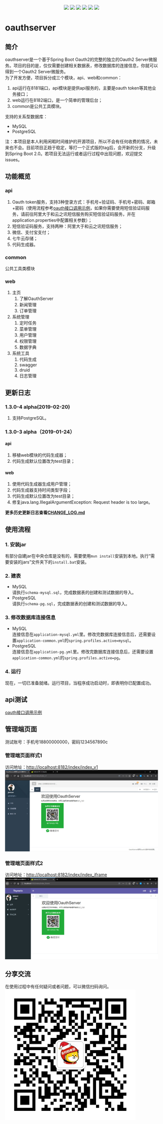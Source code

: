 <p align="center">
<a href="http://www.oracle.com/technetwork/java/javase/overview/index.html"><img src="https://img.shields.io/badge/language-java%208.0-orange.svg"></a>
<a href="https://www.jetbrains.com/idea/"><img src="https://img.shields.io/badge/platform-jetbrains-green.svg"></a>
<a href="http://projects.spring.io/spring-boot/"><img src="https://img.shields.io/badge/SpringBoot-1.5.19-990066.svg"></a>
<img src="https://img.shields.io/badge/Database-MySQL%7CPostgreSQL-brightgreen.svg">
<img src="https://img.shields.io/badge/License-Apache%202.0-blue.svg">
<img src="https://img.shields.io/badge/release-1.3.0-brightgreen.svg">

</p>

# oauthserver
## 简介
oauthserver是一个基于Spring Boot Oauth2的完整的独立的Oauth2 Server微服务。项目的目的是，仅仅需要创建相关数据表，修改数据库的连接信息，你就可以得到一个Oauth2 Server微服务。  
为了开发方便，项目拆分成三个模块，api、web和common：
1. api运行在8181端口，api模块是提供api服务的，主要是oauth token等其他业务接口；
2. web运行在8182端口，是一个简单的管理后台；
3. common是公共工具模块。

支持的关系型数据库：
- MySQL
- PostgreSQL

注：本项目是本人利用闲暇时间维护的开源项目，所以不会有任何收费的情况，未来也不会。目前项目正趋于稳定，等打一个正式版的tag后，会开新的分支，升级到Spring Boot 2.0。若项目无法运行或者运行过程中出现问题，欢迎提交issues。

## 功能概览
### api
1. Oauth token服务，支持3种登录方式：手机号+验证码、手机号+密码、邮箱+密码（使用流程参考[oauth接口调用示例](tutorial/api.md)，如果你需要使用短信验证码服务，请前往阿里大于和云之讯短信服务购买短信验证码服务，并在application.properties中配置相关参数）；
2. 短信验证码服务，支持两种：阿里大于和云之讯短信服务；
3. 微信、支付宝支付；
4. 七牛云存储；
5. 代码生成器。
### common
公共工具类模块
### web
1. 主页
   1. 了解OauthServer
   2. 新闻管理
   3. 订单管理
2. 系统管理
   1. 定时任务
   2. 菜单管理
   3. 用户管理
   4. 权限管理
   5. 数据字典
3. 系统工具
   1. 代码生成
   2. swagger
   3. druid
   4. 日志管理

## 更新日志
### 1.3.0-4 alpha(2019-02-20)
1. 支持PostgreSQL。
### 1.3.0-3 alpha（2019-01-24）
#### api
1. 移植web模块的代码生成器；
2. 代码生成默认位置改为test目录；
#### web
1. 使用代码生成器生成用户管理；
2. 代码生成器支持时间类型字段；
3. 代码生成默认位置改为test目录；
4. 修复java.lang.IllegalArgumentException: Request header is too large。

**更多历史更新日志查看[CHANGE_LOG.md](tutorial/CHANGE_LOG.md)**

## 使用流程
### 1. 安装jar
有部分自建jar在中央仓库是没有的，需要使用`mvn install`安装到本地。执行“需要安装的jars”文件夹下的`install.bat`安装。
### 2. 建表
- MySQL  
请执行`schema-mysql.sql`，完成数据表的创建和测试数据的导入。
- PostgreSQL  
请执行`schema-pg.sql`，完成数据表的创建和测试数据的导入。
### 3. 修改数据库连接信息
- MySQL  
连接信息在`application-mysql.yml`里。修改完数据库连接信息后，还需要设置`application-common.yml`的`spring.profiles.active=mysql`。  
- PostgreSQL  
连接信息在`application-pg.yml`里。修改完数据库连接信息后，还需要设置`application-common.yml`的`spring.profiles.active=pg`。  
### 4. 运行
现在，一切已准备就绪。运行项目，当程序成功启动时，即表明你已配置成功。

## api测试
[oauth接口调用示例](tutorial/api.md)

## 管理端页面
测试账号：手机号18800000000，密码1234567890c
### 管理端页面样式1
访问地址：[http://localhost:8182/index/index_v1](http://localhost:8182/index/index_v1)
![index_v1](tutorial/screenshots/indev_v1.jpg)
### 管理端页面样式2
访问地址：[http://localhost:8182/index/index_iframe](http://localhost:8182/index/index_iframe)
![index_iframe](tutorial/screenshots/index_iframe.jpg)

## 分享交流
在使用过程中有任何疑问或者问题，可以微信扫码询问。  
![author](tutorial/screenshots/author.jpg)